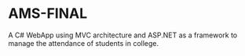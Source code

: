 # AMS-FINAL

A C# WebApp using MVC architecture and ASP.NET as a framework to manage the attendance of students in college.



